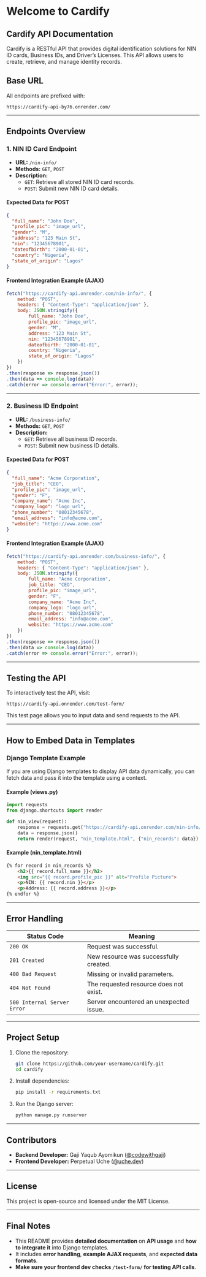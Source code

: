 # Welcome to Cardify
## Cardify API Documentation

Cardify is a RESTful API that provides digital identification solutions for NIN ID cards, Business IDs, and Driver’s Licenses. This API allows users to create, retrieve, and manage identity records.

## **Base URL**
All endpoints are prefixed with:
```
https://cardify-api-by76.onrender.com/
```

---

## **Endpoints Overview**

### **1. NIN ID Card Endpoint**
- **URL:** `/nin-info/`
- **Methods:** `GET`, `POST`
- **Description:**  
  - `GET`: Retrieve all stored NIN ID card records.  
  - `POST`: Submit new NIN ID card details.

#### **Expected Data for POST**
```json
{
  "full_name": "John Doe",
  "profile_pic": "image_url",
  "gender": "M",
  "address": "123 Main St",
  "nin": "12345678901",
  "dateofbirth": "2000-01-01",
  "country": "Nigeria",
  "state_of_origin": "Lagos"
}
```

#### **Frontend Integration Example (AJAX)**
```javascript
fetch("https://cardify-api.onrender.com/nin-info/", {
    method: "POST",
    headers: { "Content-Type": "application/json" },
    body: JSON.stringify({
        full_name: "John Doe",
        profile_pic: "image_url",
        gender: "M",
        address: "123 Main St",
        nin: "12345678901",
        dateofbirth: "2000-01-01",
        country: "Nigeria",
        state_of_origin: "Lagos"
    })
})
.then(response => response.json())
.then(data => console.log(data))
.catch(error => console.error("Error:", error));
```

---

### **2. Business ID Endpoint**
- **URL:** `/business-info/`
- **Methods:** `GET`, `POST`
- **Description:**  
  - `GET`: Retrieve all business ID records.  
  - `POST`: Submit new business ID details.

#### **Expected Data for POST**
```json
{
  "full_name": "Acme Corporation",
  "job_title": "CEO",
  "profile_pic": "image_url",
  "gender": "F",
  "company_name": "Acme Inc",
  "company_logo": "logo_url",
  "phone_number": "08012345678",
  "email_address": "info@acme.com",
  "website": "https://www.acme.com"
}
```

#### **Frontend Integration Example (AJAX)**
```javascript
fetch("https://cardify-api.onrender.com/business-info/", {
    method: "POST",
    headers: { "Content-Type": "application/json" },
    body: JSON.stringify({
        full_name: "Acme Corporation",
        job_title: "CEO",
        profile_pic: "image_url",
        gender: "F",
        company_name: "Acme Inc",
        company_logo: "logo_url",
        phone_number: "08012345678",
        email_address: "info@acme.com",
        website: "https://www.acme.com"
    })
})
.then(response => response.json())
.then(data => console.log(data))
.catch(error => console.error("Error:", error));
```

---

## **Testing the API**
To interactively test the API, visit:  
```
https://cardify-api.onrender.com/test-form/
```
This test page allows you to input data and send requests to the API.

---

## **How to Embed Data in Templates**
### **Django Template Example**
If you are using Django templates to display API data dynamically, you can fetch data and pass it into the template using a context.

#### **Example (views.py)**
```python
import requests
from django.shortcuts import render

def nin_view(request):
    response = requests.get("https://cardify-api.onrender.com/nin-info/")
    data = response.json()
    return render(request, "nin_template.html", {"nin_records": data})
```

#### **Example (nin_template.html)**
```html
{% for record in nin_records %}
    <h2>{{ record.full_name }}</h2>
    <img src="{{ record.profile_pic }}" alt="Profile Picture">
    <p>NIN: {{ record.nin }}</p>
    <p>Address: {{ record.address }}</p>
{% endfor %}
```

---

## **Error Handling**
| Status Code | Meaning |
|-------------|---------|
| `200 OK` | Request was successful. |
| `201 Created` | New resource was successfully created. |
| `400 Bad Request` | Missing or invalid parameters. |
| `404 Not Found` | The requested resource does not exist. |
| `500 Internal Server Error` | Server encountered an unexpected issue. |

---

## **Project Setup**
1. Clone the repository:
   ```sh
   git clone https://github.com/your-username/cardify.git
   cd cardify
   ```

2. Install dependencies:
   ```sh
   pip install -r requirements.txt
   ```

3. Run the Django server:
   ```sh
   python manage.py runserver
   ```

---

## **Contributors**
- **Backend Developer:** Gaji Yaqub Ayomikun ([@codewithgaji](https://x.com/codewithgaji))
- **Frontend Developer:** Perpetual Uche ([@uche.dev](https://x.com/perpetualuchec5))

---

## **License**
This project is open-source and licensed under the MIT License.

---
## **Final Notes**
- This README provides **detailed documentation** on **API usage** and **how to integrate it** into Django templates.
- It includes **error handling**, **example AJAX requests**, and **expected data formats**.
- **Make sure your frontend dev checks `/test-form/` for testing API calls**.

